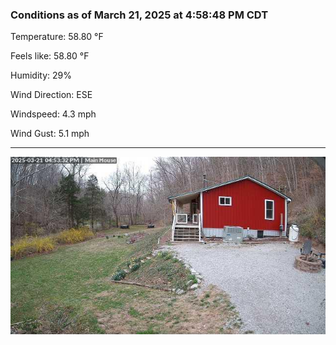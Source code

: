 ### Conditions as of March 21, 2025 at 4:58:48 PM CDT 

Temperature: 58.80 &deg;F

Feels like: 58.80 &deg;F

Humidity: 29%

Wind Direction: ESE

Windspeed: 4.3 mph

Wind Gust: 5.1 mph

---

<img src="./images/latest.jpeg"/>

